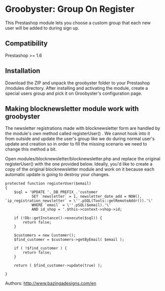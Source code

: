 Groobyster: Group On Register
=============================

This Prestashop module lets you choose a custom group that each new user will be added to during sign up. 

Compatibility
-------------

Prestashop >= 1.6

Installation
------------

Download the ZIP and unpack the groobyster folder to your Prestashop /modules directory. After installing and activating the module, create a special users group and pick it on Groobyster's configuration page.


Making blocknewsletter module work with groobyster
--------------------------------------------------

The newsletter registrations made with blocknewsletter form are handled by the module's own method called registerUser() . We cannot hook into it from outside and update the user's group like we do during normal user's update and creation so in order to fill the missing scenario we need to change this method a bit. 

Open modules/blocknewsletter/blocknewsletter.php and replace the original registerUser() with the one provided below. Ideally, you'd like to create a copy of the original blocknewsletter module and work on it because each automatic update is going to destroy your changes.


    protected function registerUser($email)
    {
    	$sql = 'UPDATE '._DB_PREFIX_.'customer
    			SET `newsletter` = 1, newsletter_date_add = NOW(), `ip_registration_newsletter` = \''.pSQL(Tools::getRemoteAddr()).'\'
    			WHERE `email` = \''.pSQL($email).'\'
    			AND id_shop = '.$this->context->shop->id;
    
    	if (!Db::getInstance()->execute($sql)) {
    		return false;
    	}
    
    	$customers = new Customer();
    	$find_customer = $customers->getByEmail( $email );
    
    	if ( !$find_customer ) {
    		return false;
    	}
    
    	return ( $find_customer->update(true) );
    
    }


Authors: http://www.bazingadesigns.com/en
